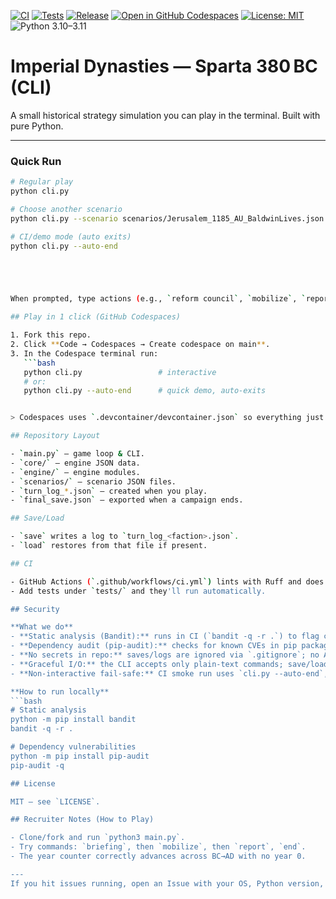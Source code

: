 [![CI](https://github.com/MrRai20/ImperialDynastyGame/actions/workflows/ci.yml/badge.svg)](https://github.com/MrRai20/ImperialDynastyGame/actions/workflows/ci.yml)
[![Tests](https://github.com/MrRai20/ImperialDynastyGame/actions/workflows/tests.yml/badge.svg)](https://github.com/MrRai20/ImperialDynastyGame/actions/workflows/tests.yml)
[![Release](https://img.shields.io/github/v/release/MrRai20/ImperialDynastyGame?display_name=tag&sort=semver)](https://github.com/MrRai20/ImperialDynastyGame/releases)
[![Open in GitHub Codespaces](https://github.com/codespaces/badge.svg)](https://codespaces.new/MrRai20/ImperialDynastyGame)
[![License: MIT](https://img.shields.io/badge/License-MIT-yellow.svg)](LICENSE)
![Python 3.10–3.11](https://img.shields.io/badge/python-3.10–3.11-blue.svg)



# Imperial Dynasties — Sparta 380 BC (CLI)

A small historical strategy simulation you can play in the terminal. Built with pure Python.


---

### Quick Run

```bash
# Regular play
python cli.py

# Choose another scenario
python cli.py --scenario scenarios/Jerusalem_1185_AU_BaldwinLives.json

# CI/demo mode (auto exits)
python cli.py --auto-end





When prompted, type actions (e.g., `reform council`, `mobilize`, `report`, `save`, `load`, `briefing`, or `end`).

## Play in 1 click (GitHub Codespaces)

1. Fork this repo.
2. Click **Code → Codespaces → Create codespace on main**.
3. In the Codespace terminal run:
   ```bash
   python cli.py                 # interactive
   # or:
   python cli.py --auto-end      # quick demo, auto-exits


> Codespaces uses `.devcontainer/devcontainer.json` so everything just works in-browser.

## Repository Layout

- `main.py` — game loop & CLI.
- `core/` — engine JSON data.
- `engine/` — engine modules.
- `scenarios/` — scenario JSON files.
- `turn_log_*.json` — created when you play.
- `final_save.json` — exported when a campaign ends.

## Save/Load

- `save` writes a log to `turn_log_<faction>.json`.
- `load` restores from that file if present.

## CI

- GitHub Actions (`.github/workflows/ci.yml`) lints with Ruff and does a non-interactive smoke run.
- Add tests under `tests/` and they'll run automatically.

## Security

**What we do**
- **Static analysis (Bandit):** runs in CI (`bandit -q -r .`) to flag common Python issues (e.g., unsafe eval, weak crypto).
- **Dependency audit (pip-audit):** checks for known CVEs in pip packages during CI.
- **No secrets in repo:** saves/logs are ignored via `.gitignore`; no API keys or tokens.
- **Graceful I/O:** the CLI accepts only plain-text commands; save/load use JSON with basic validation.
- **Non-interactive fail-safe:** CI smoke run uses `cli.py --auto-end`, preventing interactive hangs.

**How to run locally**
```bash
# Static analysis
python -m pip install bandit
bandit -q -r .

# Dependency vulnerabilities
python -m pip install pip-audit
pip-audit -q

## License

MIT — see `LICENSE`.

## Recruiter Notes (How to Play)

- Clone/fork and run `python3 main.py`.
- Try commands: `briefing`, then `mobilize`, then `report`, `end`.
- The year counter correctly advances across BC→AD with no year 0.

---
If you hit issues running, open an Issue with your OS, Python version, and the error message.
